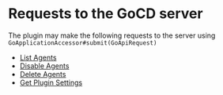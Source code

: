 # Requests to the GoCD server

The plugin may make the following requests to the server using `GoApplicationAccessor#submit(GoApiRequest)`

* [List Agents](#list-agents)
* [Disable Agents](#disable-agents)
* [Delete Agents](#delete-agents)
* [Get Plugin Settings](#get-plugin-settings)
